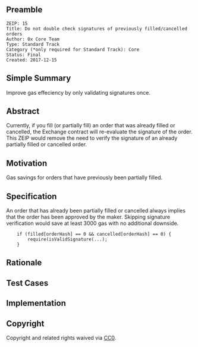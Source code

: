 ## Preamble

    ZEIP: 15
    Title: Do not double check signatures of previously filled/cancelled orders
    Author: 0x Core Team
    Type: Standard Track
    Category (*only required for Standard Track): Core
    Status: Final
    Created: 2017-12-15

## Simple Summary

Improve gas effeciency by only validating signatures once.

## Abstract

Currently, if you fill (or partially fill) an order that was already filled or cancelled, the Exchange contract will re-evaluate the signature of the order. This ZEIP would remove the need to verify the signature of an already partially filled or cancelled order.

## Motivation

Gas savings for orders that have previously been partially filled.

## Specification

An order that has already been partially filled or cancelled always implies that the order has been approved by the maker. Skipping signature verification would save at least 3000 gas with no additional downside.

```
    if (filled[orderHash] == 0 && cancelled[orderHash] == 0) {
        require(isValidSignature(...);
    }
```

## Rationale

## Test Cases

## Implementation

## Copyright

Copyright and related rights waived via [CC0](https://creativecommons.org/publicdomain/zero/1.0/).
